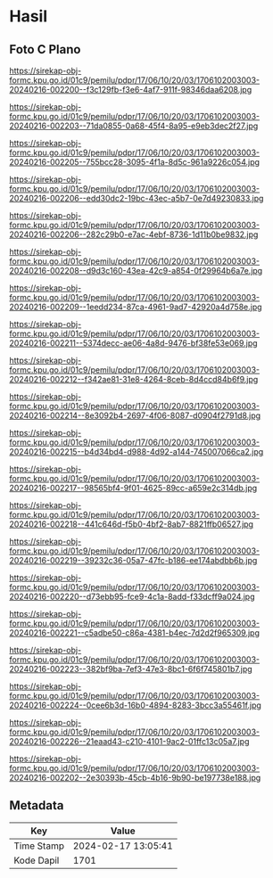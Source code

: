 # Hasil

## Foto C Plano

https://sirekap-obj-formc.kpu.go.id/01c9/pemilu/pdpr/17/06/10/20/03/1706102003003-20240216-002200--f3c129fb-f3e6-4af7-911f-98346daa6208.jpg

https://sirekap-obj-formc.kpu.go.id/01c9/pemilu/pdpr/17/06/10/20/03/1706102003003-20240216-002203--71da0855-0a68-45f4-8a95-e9eb3dec2f27.jpg

https://sirekap-obj-formc.kpu.go.id/01c9/pemilu/pdpr/17/06/10/20/03/1706102003003-20240216-002205--755bcc28-3095-4f1a-8d5c-961a9226c054.jpg

https://sirekap-obj-formc.kpu.go.id/01c9/pemilu/pdpr/17/06/10/20/03/1706102003003-20240216-002206--edd30dc2-19bc-43ec-a5b7-0e7d49230833.jpg

https://sirekap-obj-formc.kpu.go.id/01c9/pemilu/pdpr/17/06/10/20/03/1706102003003-20240216-002206--282c29b0-e7ac-4ebf-8736-1d11b0be9832.jpg

https://sirekap-obj-formc.kpu.go.id/01c9/pemilu/pdpr/17/06/10/20/03/1706102003003-20240216-002208--d9d3c160-43ea-42c9-a854-0f29964b6a7e.jpg

https://sirekap-obj-formc.kpu.go.id/01c9/pemilu/pdpr/17/06/10/20/03/1706102003003-20240216-002209--1eedd234-87ca-4961-9ad7-42920a4d758e.jpg

https://sirekap-obj-formc.kpu.go.id/01c9/pemilu/pdpr/17/06/10/20/03/1706102003003-20240216-002211--5374decc-ae06-4a8d-9476-bf38fe53e069.jpg

https://sirekap-obj-formc.kpu.go.id/01c9/pemilu/pdpr/17/06/10/20/03/1706102003003-20240216-002212--f342ae81-31e8-4264-8ceb-8d4ccd84b6f9.jpg

https://sirekap-obj-formc.kpu.go.id/01c9/pemilu/pdpr/17/06/10/20/03/1706102003003-20240216-002214--8e3092b4-2697-4f06-8087-d0904f2791d8.jpg

https://sirekap-obj-formc.kpu.go.id/01c9/pemilu/pdpr/17/06/10/20/03/1706102003003-20240216-002215--b4d34bd4-d988-4d92-a144-745007066ca2.jpg

https://sirekap-obj-formc.kpu.go.id/01c9/pemilu/pdpr/17/06/10/20/03/1706102003003-20240216-002217--98565bf4-9f01-4625-89cc-a659e2c314db.jpg

https://sirekap-obj-formc.kpu.go.id/01c9/pemilu/pdpr/17/06/10/20/03/1706102003003-20240216-002218--441c646d-f5b0-4bf2-8ab7-8821ffb06527.jpg

https://sirekap-obj-formc.kpu.go.id/01c9/pemilu/pdpr/17/06/10/20/03/1706102003003-20240216-002219--39232c36-05a7-47fc-b186-ee174abdbb6b.jpg

https://sirekap-obj-formc.kpu.go.id/01c9/pemilu/pdpr/17/06/10/20/03/1706102003003-20240216-002220--d73ebb95-fce9-4c1a-8add-f33dcff9a024.jpg

https://sirekap-obj-formc.kpu.go.id/01c9/pemilu/pdpr/17/06/10/20/03/1706102003003-20240216-002221--c5adbe50-c86a-4381-b4ec-7d2d2f965309.jpg

https://sirekap-obj-formc.kpu.go.id/01c9/pemilu/pdpr/17/06/10/20/03/1706102003003-20240216-002223--382bf9ba-7ef3-47e3-8bc1-6f6f745801b7.jpg

https://sirekap-obj-formc.kpu.go.id/01c9/pemilu/pdpr/17/06/10/20/03/1706102003003-20240216-002224--0cee6b3d-16b0-4894-8283-3bcc3a55461f.jpg

https://sirekap-obj-formc.kpu.go.id/01c9/pemilu/pdpr/17/06/10/20/03/1706102003003-20240216-002226--21eaad43-c210-4101-9ac2-01ffc13c05a7.jpg

https://sirekap-obj-formc.kpu.go.id/01c9/pemilu/pdpr/17/06/10/20/03/1706102003003-20240216-002202--2e30393b-45cb-4b16-9b90-be197738e188.jpg


## Metadata

| Key        | Value               |
| ---------- | ------------------- |
| Time Stamp | 2024-02-17 13:05:41 |
| Kode Dapil | 1701                |




